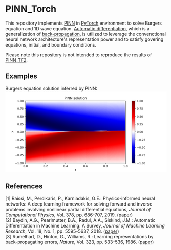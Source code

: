 # PINN_Torch
This repository implements [PINN](https://doi.org/10.1016/j.jcp.2018.10.045) in [PyTorch](https://pytorch.org/) environment to solve Burgers equation and 1D wave equation. [Automatic differentiation](https://arxiv.org/abs/1502.05767), which is a generalization of [back-propagation](https://doi.org/10.1038/323533a0), is utilized to leverage the convenctional neural network architecture's representation power and to satisfy govering equations, initial, and boundary conditions. 

Please note this repository is not intended to reproduce the results of [PINN_TF2](https://github.com/ShotaDeguchi/PINN_TF2). 

## Examples
Burgers equation solution inferred by PINN:
<img src="./00_burgers/figures/infered_solution.svg">

## References
[1] Raissi, M., Perdikaris, P., Karniadakis, G.E.: Physics-informed neural networks: A deep learning framework for solving forward and inverse problems involving nonlinear partial differential equations, *Journal of Computational Physics*, Vol. 378, pp. 686-707, 2019. ([paper](https://doi.org/10.1016/j.jcp.2018.10.045))
<br>
[2] Baydin, A.G., Pearlmutter, B.A., Radul, A.A., Siskind, J.M.: Automatic Differentiation in Machine Learning: A Survey, *Journal of Machine Learning Research*, Vol. 18, No. 1, pp. 5595–5637, 2018. ([paper](https://arxiv.org/abs/1502.05767))
<br>
[3] Rumelhart, D., Hinton, G., Williams, R.: Learning representations by back-propagating errors, *Nature*, Vol. 323, pp. 533–536, 1986. ([paper](https://doi.org/10.1038/323533a0))

